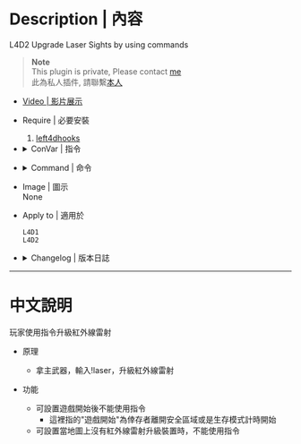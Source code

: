 # Description | 內容
L4D2 Upgrade Laser Sights by using commands

> __Note__ <br/>
This plugin is private, Please contact [me](https://github.com/fbef0102/Game-Private_Plugin#私人插件列表-private-plugins-list)<br/>
此為私人插件, 請聯繫[本人](https://github.com/fbef0102/Game-Private_Plugin#私人插件列表-private-plugins-list)

* [Video | 影片展示](https://youtu.be/eNFcXMafLuQ)


* Require | 必要安裝
	1. [left4dhooks](https://forums.alliedmods.net/showthread.php?t=321696)

* <details><summary>ConVar | 指令</summary>

	* cfg/sourcemod/l4d2_lasersight.cfg
	```php
	//  How long do the commands 'cool down' (0=No cold down)
	l4d2_lasersight_delay "1.0"

	// If 1, block laser command once survivors leaving saferoom or survival begins
	l4d2_lasersight_game_block "1"

	// If 1, block laser command if there are no any upgrade_laser_sight on the map
	l4d2_lasersight_map_block "1"
	```
</details>

* <details><summary>Command | 命令</summary>
	
	* **Upgrade laser sight**
	```php
	sm_laseron
	```

	* **Remove laser sight**
	```php
	sm_laseroff
	```

	* **Toggle laser sight**
	```php
	sm_laser
	```
</details>

* Image | 圖示
<br/>None

* Apply to | 適用於
	```
	L4D1
	L4D2
	```

* <details><summary>Changelog | 版本日誌</summary>

	```php
	//AtomicStryker @ 2009-2012
	//HarryPotter @ 2022
	```
    * v1.0h (2022-11-27)
	    * Remake code
        * Add cvars amd command limit

    * v0.0
	    * [By AtomicStryker](https://forums.alliedmods.net/showthread.php?t=97946)
</details>

- - - -
# 中文說明
玩家使用指令升級紅外線雷射

* 原理
	* 拿主武器，輸入!laser，升級紅外線雷射

* 功能
	* 可設置遊戲開始後不能使用指令
		* 這裡指的"遊戲開始"為倖存者離開安全區域或是生存模式計時開始
	* 可設置當地圖上沒有紅外線雷射升級裝置時，不能使用指令
